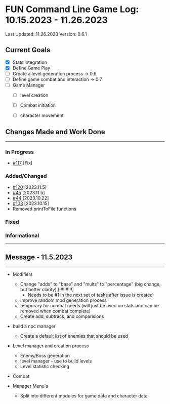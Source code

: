 # FUN Command Line Game Log: 10.15.2023 - 11.26.2023
<!-- Update: Current Log date -->

Last Updated: 11.26.2023 <!-- Update with previous log date -->
Version: 0.6.1
<!-- Update version number when changes made-->
<!-- Verions Additions 
  + 1.0.0 is for major project wide changes like adding a whole new concept/face change
    + V1 = MVP CLI version of game
    + V2 = integration of Textual package and any visiualization features
  + 0.1.0 is for current feature version updates including additions/removal/revamp of methods or parts (general idea of things)
  + 0.0.1 is for minor changes including: bug fixes, additions to current methods
 -->

<!-- _Date_ - When item was added  
__\<Date\>__ - When Item was completed
-->
<!-- Update Table with Current File Count -->

## Current Goals

- [x] Stats integration 
- [x] Define Game Play
- [ ] Create a level generation process -> 0.6
- [ ] Define game combat and interaction -> 0.7
- [ ] Game Manager
  - [ ] level creation
  - [ ] Combat initiation
  - [ ] character movement


## Changes Made and Work Done

------------------------------

### In Progress
- [#117](https://github.com/jevinevans/Game/issues/117) [Fix]

### Added/Changed
- [#120](https://github.com/jevinevans/Game/issues/120) [2023.11.5]
- [#45](https://github.com/jevinevans/Game/issues/45) [2023.11.5]
- [#44](https://github.com/jevinevans/Game/issues/44) [2023.10.22]
- [#103](https://github.com/jevinevans/Game/issues/103) [2023.10.15]
- Removed printToFile functions

### Fixed

### Informational


------------------------------

## Message - 11.5.2023

---------------------------

- Modifiers
  - Change "adds" to "base" and "mults" to "percentage" (big change, but better clarity) [!!!!!!!!!!]
    - Needs to be #1 in the next set of tasks after issue is created
  - improve random mod generation process
  - temporary for combat needs (will just be used on stats and can be removed when combat complete)
  - Create add, subtrack, and comparisions

- build a npc manager
  - Create a default list of enemies that should be used

- Level manager and creation process
  - Enemy/Boss generation
  - level manager - use to build levels
  - Level statistic checking

- Combat

- Manager Menu's
  - Split into different modules for game data and character data
